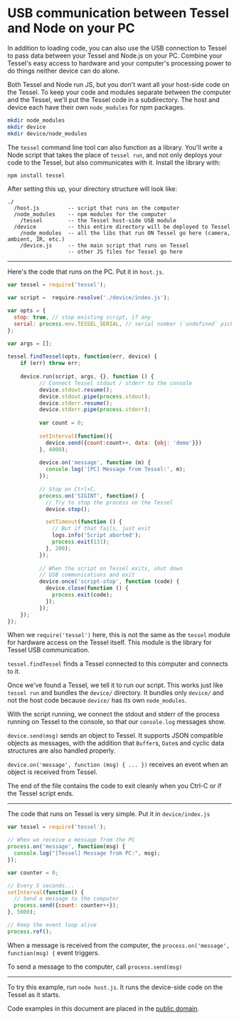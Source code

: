 # USB communication between Tessel and Node on your PC

In addition to loading code, you can also use the USB connection to Tessel to pass data between your Tessel and Node.js on your PC. Combine your Tessel's easy access to hardware and your computer's processing power to do things neither device can do alone.

Both Tessel and Node run JS, but you don't want all your host-side code on the Tessel. To keep your code and modules separate between the computer and the Tessel, we'll put the Tessel code in a subdirectory. The host and device each have their own `node_modules` for npm packages.

```.sh
mkdir node_modules
mkdir device
mkdir device/node_modules
```

The `tessel` command line tool can also function as a library. You'll write a Node script that takes the place of `tessel run`, and not only deploys your code to the Tessel, but also communicates with it. Install the library with:

```.sh
npm install tessel
```

After setting this up, your directory structure will look like:

```
./
  /host.js         -- script that runs on the computer
  /node_modules    -- npm modules for the computer
    /tessel        -- the Tessel host-side USB module
  /device          -- this entire directory will be deployed to Tessel
    /node_modules  -- all the libs that run ON Tessel go here (camera, ambient, IR, etc.)
    /device.js     -- the main script that runs on Tessel
                   -- other JS files for Tessel go here
```
---

Here's the code that runs on the PC. Put it in `host.js`.

~~~.js
var tessel = require('tessel');

var script =  require.resolve('./device/index.js');

var opts = {
  stop: true, // stop existing script, if any
  serial: process.env.TESSEL_SERIAL, // serial number (`undefined` picks the first one)
};

var args = [];
 
tessel.findTessel(opts, function(err, device) {
    if (err) throw err;
    
    device.run(script, args, {}, function () {
          // Connect Tessel stdout / stderr to the console
          device.stdout.resume();
          device.stdout.pipe(process.stdout);
          device.stderr.resume();
          device.stderr.pipe(process.stderr);
 
          var count = 0;
 
          setInterval(function(){
            device.send({count:count++, data: {obj: 'demo'}})
          }, 4000);
          
          device.on('message', function (m) {
            console.log('[PC] Message from Tessel:', m);
          });
 
          // Stop on Ctrl+C.
          process.on('SIGINT', function() {
            // Try to stop the process on the Tessel
            device.stop();

            setTimeout(function () {
              // But if that fails, just exit
              logs.info('Script aborted');
              process.exit(131);
            }, 200);
          });
 
          // When the script on Tessel exits, shut down
          // USB communications and exit
          device.once('script-stop', function (code) {
            device.close(function () {
              process.exit(code);
            });
          });
    });
});
~~~

When we `require('tessel')` here, this is not the same as the `tessel` module for hardware access on the Tessel itself. This module is the library for Tessel USB communication.

`tessel.findTessel` finds a Tessel connected to this computer and connects to it. 

Once we've found a Tessel, we tell it to run our script. This works just like `tessel run` and bundles the `device/` directory. It bundles only `device/` and not the host code because `device/` has its own `node_modules`.

With the script running, we connect the stdout and stderr of the process running on Tessel to the console, so that our `console.log` messages show.

`device.send(msg)` sends an object to Tessel. It supports JSON compatible objects as messages, with the addition that `Buffer`s, `Date`s and cyclic data structures are also handled properly.

`device.on('message', function (msg) { ... })` receives an event when an object is received from Tessel.

The end of the file contains the code to exit cleanly when you Ctrl-C or if the Tessel script ends.

---

The code that runs on Tessel is very simple. Put it in `device/index.js`

~~~.js
var tessel = require('tessel');

// When we receive a message from the PC
process.on('message', function(msg) {
  console.log("[Tessel] Message from PC:", msg);
});

var counter = 0;

// Every 5 seconds...
setInterval(function() {
  // Send a message to the computer
  process.send({count: counter++});
}, 5000);

// Keep the event loop alive 
process.ref();
~~~

When a message is received from the computer, the `process.on('message', function(msg) {` event triggers.
  
To send a message to the computer, call `process.send(msg)`

---

To try this example, run `node host.js`. It runs the device-side code on the Tessel as it starts.

Code examples in this document are placed in the [public domain](http://creativecommons.org/publicdomain/zero/1.0/).
